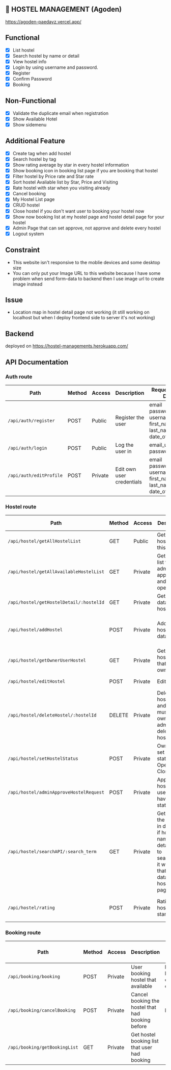 ## 🏬 HOSTEL MANAGEMENT (Agoden)
https://agoden-paedayz.vercel.app/

## Functional
- [x] List hostel
- [x] Search hostel by name or detail
- [x] View hostel info
- [x] Login by using username and password.
- [x] Register
- [x] Confirm Password
- [x] Booking

## Non-Functional

- [x] Validate the duplicate email when registration
- [x] Show Available Hotel
- [x] Show sidemenu

## Additional Feature
- [x] Create tag when add hostel
- [x] Search hostel by tag
- [x] Show rating average by star in every hostel information
- [x] Show booking icon in booking list page if you are booking that hostel
- [x] Filter hostel by Price rate and Star rate
- [x] Sort hostel Avaliable list by Star, Price and Visiting
- [x] Rate hostel with star when you visiting already
- [x] Cancel booking
- [x] My Hostel List page
- [x] CRUD hostel
- [x] Close hostel if you don't want user to booking your hostel now
- [x] Show now booking list at my hostel page and hostel detail page for your hostel
- [x] Admin Page that can set approve, not approve and delete every hostel
- [x] Logout system

## Constraint
- This website isn't responsive to the moblie devices and some desktop size
- You can only put your Image URL to this website because I have some problem when send form-data to backend then I use image url to create image instead

## Issue
- Location map in hostel detail page not working (it still working on localhost but when I deploy frontend side to server it's not working)


## Backend
deployed on https://hostel-managements.herokuapp.com/

## API Documentation
### Auth route
| Path                               | Method   | Access       | Description                                               | Request Body Data |
| --------------------------------------- |----------|--------------|-----------------------------------------------------------|-------------------|
| `/api/auth/register`            | POST      |    Public     | Register the user | email<br/>password<br/>username<br/>first_name<br/>last_name<br/>date_of_birth|
| `/api/auth/login`            | POST      |    Public     | Log the user in | email_username<br/>password |
| `/api/auth/editProfile`            | POST      |    Private     | Edit own user credentials | email<br/>password<br/>username<br/>first_name<br/>last_name<br/>date_of_birth |

### Hostel route
| Path                               | Method   | Access       | Description                                               | Request Body Data |
| --------------------------------------- |----------|--------------|-----------------------------------------------------------|-------------------|
| `/api/hostel/getAllHostelList`            | GET      |    Public     | Get all hostel list in this website |  |
| `/api/hostel/getAllAvailableHostelList`            | GET      |    Private     | Get hostel list that admin approve and owner open |  |
| `/api/hostel/getHostelDetail/:hostelId`            | GET      |    Private     | Get hostel data by hostel id |  |
| `/api/hostel/addHostel`            | POST      |    Private     | Add new hostel with data | name<br/>price<br/>detail<br/>latitude<br/>longitude |
| `/api/hostel/getOwnerUserHostel`            | GET      |    Private     | Get all hostel data that you are owner |  |
| `/api/hostel/editHostel`            | POST      |    Private     | Edit hostel | <div>_id<div/>detail |
| `/api/hostel/deleteHostel/:hostelId`            | DELETE      |    Private     | Delete hostel by id and you must be owner or admin to delete that hostel |  |
| `/api/hostel/setHostelStatus`            | POST      |    Private     | Owner can set hostel status to Open or Close | <div>_id<div/>status |
| `/api/hostel/adminApproveHostelRequest`            | POST      |    Private     | Approve hostel by user that have admin status | <div>_id<div/>admin_approve |
| `/api/hostel/searchAPI/:search_term`            | GET      |    Private     | Get all of the hostels in database, if hostel name and detail match to search_term it will return that hostel data to hostel list page |  |
| `/api/hostel/rating`            | POST      |    Private     | Rating hostel by star | rating<br/>hostel_id<br/>booking_id<br/>booker |

### Booking route
| Path                               | Method   | Access       | Description                                               | Request Body Data |
| --------------------------------------- |----------|--------------|-----------------------------------------------------------|-------------------|
| `/api/booking/booking`            | POST      |    Private     | User booking hostel that available | booker<br/>hostel_id<br/>check_in<br/>check_out |
| `/api/booking/cancelBooking`            | POST      |    Private     | Cancel booking the hostel that had booking before | bookingId |
| `/api/booking/getBookingList`            | GET      |    Private     | Get hostel booking list that user had booking |  |
